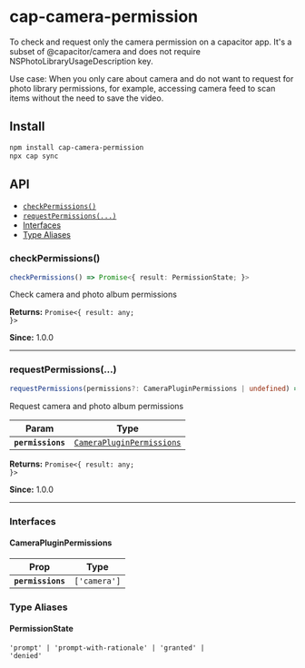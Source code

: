 # cap-camera-permission

To check and request only the camera permission on a capacitor app. It's a subset of @capacitor/camera and does not require NSPhotoLibraryUsageDescription key.

Use case: When you only care about camera and do not want to request for photo library permissions, for example, accessing camera feed to scan items without the need to save the video.

## Install

```bash
npm install cap-camera-permission
npx cap sync
```

## API

<docgen-index>

- [`checkPermissions()`](#checkpermissions)
- [`requestPermissions(...)`](#requestpermissions)
- [Interfaces](#interfaces)
- [Type Aliases](#type-aliases)

</docgen-index>

<docgen-api>
<!--Update the source file JSDoc comments and rerun docgen to update the docs below-->

### checkPermissions()

```typescript
checkPermissions() => Promise<{ result: PermissionState; }>
```

Check camera and photo album permissions

**Returns:** <code>Promise&lt;{ result: any; }&gt;</code>

**Since:** 1.0.0

---

### requestPermissions(...)

```typescript
requestPermissions(permissions?: CameraPluginPermissions | undefined) => Promise<{ result: PermissionState; }>
```

Request camera and photo album permissions

| Param             | Type                                                                        |
| ----------------- | --------------------------------------------------------------------------- |
| **`permissions`** | <code><a href="#camerapluginpermissions">CameraPluginPermissions</a></code> |

**Returns:** <code>Promise&lt;{ result: any; }&gt;</code>

**Since:** 1.0.0

---

### Interfaces

#### CameraPluginPermissions

| Prop              | Type                    |
| ----------------- | ----------------------- |
| **`permissions`** | <code>['camera']</code> |

### Type Aliases

#### PermissionState

<code>'prompt' | 'prompt-with-rationale' | 'granted' | 'denied'</code>

</docgen-api>
